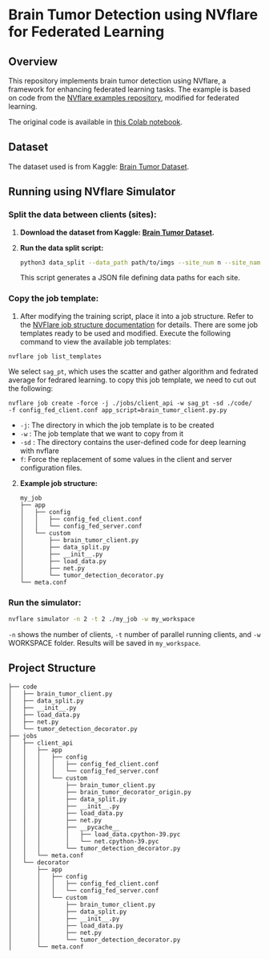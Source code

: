 # Brain Tumor Detection using NVflare for Federated Learning

## Overview

This repository implements brain tumor detection using NVflare, a framework for enhancing federated learning tasks. The example is based on code from the [NVflare examples repository](https://github.com/NVIDIA/NVFlare/tree/main/examples/hello-world/ml-to-fl/pt), modified for federated learning.

The original code is available in [this Colab notebook](https://colab.research.google.com/drive/1vgNSPBQOPAYvEkqwXc7pr3Y1KL5fRsn3).

## Dataset

The dataset used is from Kaggle: [Brain Tumor Dataset](https://www.kaggle.com/datasets/preetviradiya/brian-tumor-dataset).

## Running using NVflare Simulator

### Split the data between clients (sites):

1. **Download the dataset from Kaggle: [Brain Tumor Dataset](https://www.kaggle.com/datasets/preetviradiya/brian-tumor-dataset).**

2. **Run the data split script:**
    ```bash
    python3 data_split --data_path path/to/imgs --site_num n --site_name_prefix site --size_valid m --out_path path/to/output_dir --split_method uniform
    ```
    This script generates a JSON file defining data paths for each site.

### Copy the job template:

1. After modifying the training script, place it into a job structure. Refer to the [NVFlare job structure documentation](https://nvflare.readthedocs.io/en/latest/real_world_fl/job.html) for details. There are some job templates ready to be used and modified. Execute the following command to view the available job templates:
```
nvflare job list_templates
```
We select `sag_pt`, which uses the scatter and gather algorithm and fedrated average for fedrared learning. to copy this job template, we need to cut out the following:

```
nvflare job create -force -j ./jobs/client_api -w sag_pt -sd ./code/     -f config_fed_client.conf app_script=brain_tumor_client.py.py

```

- `-j`: The directory in which the job template is to be created
- `-w` : The job template that we want to copy from it
- `-sd` : The directory contains the user-defined code for deep learning with nvflare
- `f`: Force the replacement of some values in the client and server configuration files.

2. **Example job structure:**
    ```
    my_job
    ├── app
    │   ├── config
    │   │   ├── config_fed_client.conf
    │   │   └── config_fed_server.conf
    │   └── custom
    │       ├── brain_tumor_client.py
    │       ├── data_split.py
    │       ├── __init__.py
    │       ├── load_data.py
    │       ├── net.py
    │       └── tumor_detection_decorator.py
    └── meta.conf
    ```

### Run the simulator:

```bash
nvflare simulator -n 2 -t 2 ./my_job -w my_workspace
```
`-n` shows the number of clients, `-t` number of parallel running clients, and `-w` WORKSPACE folder. 
Results will be saved in `my_workspace`.
 
## Project Structure
```
├── code
│   ├── brain_tumor_client.py
│   ├── data_split.py
│   ├── __init__.py
│   ├── load_data.py
│   ├── net.py
│   └── tumor_detection_decorator.py
├── jobs
│   ├── client_api
│   │   ├── app
│   │   │   ├── config
│   │   │   │   ├── config_fed_client.conf
│   │   │   │   └── config_fed_server.conf
│   │   │   └── custom
│   │   │       ├── brain_tumor_client.py
│   │   │       ├── brain_tumor_decorator_origin.py
│   │   │       ├── data_split.py
│   │   │       ├── __init__.py
│   │   │       ├── load_data.py
│   │   │       ├── net.py
│   │   │       ├── __pycache__
│   │   │       │   ├── load_data.cpython-39.pyc
│   │   │       │   └── net.cpython-39.pyc
│   │   │       └── tumor_detection_decorator.py
│   │   └── meta.conf
│   └── decorator
│       ├── app
│       │   ├── config
│       │   │   ├── config_fed_client.conf
│       │   │   └── config_fed_server.conf
│       │   └── custom
│       │       ├── brain_tumor_client.py
│       │       ├── data_split.py
│       │       ├── __init__.py
│       │       ├── load_data.py
│       │       ├── net.py
│       │       └── tumor_detection_decorator.py
│       └── meta.conf
 ```
